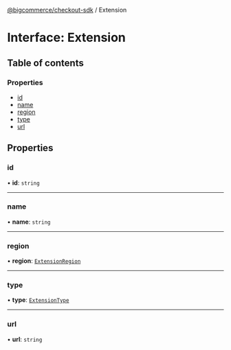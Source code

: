 [@bigcommerce/checkout-sdk](../README.md) / Extension

# Interface: Extension

## Table of contents

### Properties

- [id](Extension.md#id)
- [name](Extension.md#name)
- [region](Extension.md#region)
- [type](Extension.md#type)
- [url](Extension.md#url)

## Properties

### id

• **id**: `string`

___

### name

• **name**: `string`

___

### region

• **region**: [`ExtensionRegion`](../enums/ExtensionRegion.md)

___

### type

• **type**: [`ExtensionType`](../enums/ExtensionType.md)

___

### url

• **url**: `string`
